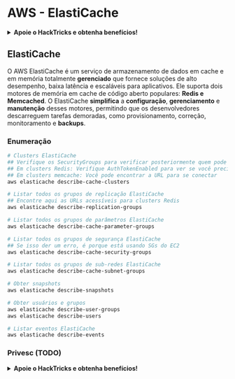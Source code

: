 # AWS - ElastiCache

<details>

<summary><strong>Apoie o HackTricks e obtenha benefícios!</strong></summary>

* Se você deseja ver sua **empresa anunciada no HackTricks** ou se deseja acessar a **última versão do PEASS ou baixar o HackTricks em PDF**, confira os [**PLANOS DE ASSINATURA**](https://github.com/sponsors/carlospolop)!
* Adquira o [**oficial PEASS & HackTricks swag**](https://peass.creator-spring.com)
* Descubra [**The PEASS Family**](https://opensea.io/collection/the-peass-family), nossa coleção exclusiva de [**NFTs**](https://opensea.io/collection/the-peass-family)
* **Junte-se ao** 💬 [**grupo Discord**](https://discord.gg/hRep4RUj7f) ou ao [**grupo telegram**](https://t.me/peass) ou **siga-me** no **Twitter** 🐦 [**@carlospolopm**](https://twitter.com/carlospolopm).

* **Compartilhe suas técnicas de hacking enviando PRs para os repositórios do** [**HackTricks**](https://github.com/carlospolop/hacktricks) e [**HackTricks Cloud**](https://github.com/carlospolop/hacktricks-cloud).

</details>

## ElastiCache

O AWS ElastiCache é um serviço de armazenamento de dados em cache e em memória totalmente **gerenciado** que fornece soluções de alto desempenho, baixa latência e escaláveis para aplicativos. Ele suporta dois motores de memória em cache de código aberto populares: **Redis e Memcached**. O ElastiCache **simplifica** a **configuração**, **gerenciamento** e **manutenção** desses motores, permitindo que os desenvolvedores descarreguem tarefas demoradas, como provisionamento, correção, monitoramento e **backups**.

### Enumeração

```bash
# Clusters ElastiCache
## Verifique os SecurityGroups para verificar posteriormente quem pode acessar
## Em clusters Redis: Verifique AuthTokenEnabled para ver se você precisa de senha
## Em clusters memcache: Você pode encontrar a URL para se conectar
aws elasticache describe-cache-clusters

# Listar todos os grupos de replicação ElastiCache
## Encontre aqui as URLs acessíveis para clusters Redis
aws elasticache describe-replication-groups

# Listar todos os grupos de parâmetros ElastiCache
aws elasticache describe-cache-parameter-groups

# Listar todos os grupos de segurança ElastiCache
## Se isso der um erro, é porque está usando SGs do EC2
aws elasticache describe-cache-security-groups

# Listar todos os grupos de sub-redes ElastiCache
aws elasticache describe-cache-subnet-groups

# Obter snapshots
aws elasticache describe-snapshots

# Obter usuários e grupos
aws elasticache describe-user-groups
aws elasticache describe-users

# Listar eventos ElastiCache
aws elasticache describe-events
```

### Privesc (TODO)

<details>

<summary><strong>Apoie o HackTricks e obtenha benefícios!</strong></summary>

* Se você deseja ver sua **empresa anunciada no HackTricks** ou se deseja acessar a **última versão do PEASS ou baixar o HackTricks em PDF**, confira os [**PLANOS DE ASSINATURA**](https://github.com/sponsors/carlospolop)!
* Adquira o [**oficial PEASS & HackTricks swag**](https://peass.creator-spring.com)
* Descubra [**The PEASS Family**](https://opensea.io/collection/the-peass-family), nossa coleção exclusiva de [**NFTs**](https://opensea.io/collection/the-peass-family)
* **Junte-se ao** 💬 [**grupo Discord**](https://discord.gg/hRep4RUj7f) ou ao [**grupo telegram**](https://t.me/peass) ou **siga-me** no **Twitter** 🐦 [**@carlospolopm**](https://twitter.com/carlospolopm).

* **Compartilhe suas técnicas de hacking enviando PRs para os repositórios do** [**HackTricks**](https://github.com/carlospolop/hacktricks) e [**HackTricks Cloud**](https://github.com/carlospolop/hacktricks-cloud).

</details>